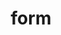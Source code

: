 ---
title: "form"
layout: cache
categories: [package, develop-2025-02-02]
meta: {"versions": ["4.3.1"], "compilers": ["gcc@=11.4.0"], "oss": ["ubuntu22.04"], "platforms": ["linux"], "targets": ["x86_64_v3"], "stacks": ["hep", "root"], "num_specs": 1, "num_specs_by_stack": {"root": 1, "hep": 1}}
spec_details: [{"hash": "wv5wuxkipy42rlpjylo23da5o35toiso", "compiler": "gcc@=11.4.0", "versions": ["4.3.1"], "os": "ubuntu22.04", "platform": "linux", "target": "x86_64_v3", "variants": ["build_system=autotools", "+gmp", "~parform", "+scalar", "+threaded", "+zlib"], "stacks": ["root", "hep"], "size": "-", "tarball": "https://binaries.spack.io/develop-2025-02-02/build_cache/linux-ubuntu22.04-x86_64_v3/gcc-11.4.0/form-4.3.1/linux-ubuntu22.04-x86_64_v3-gcc-11.4.0-form-4.3.1-wv5wuxkipy42rlpjylo23da5o35toiso.spack"}]
---